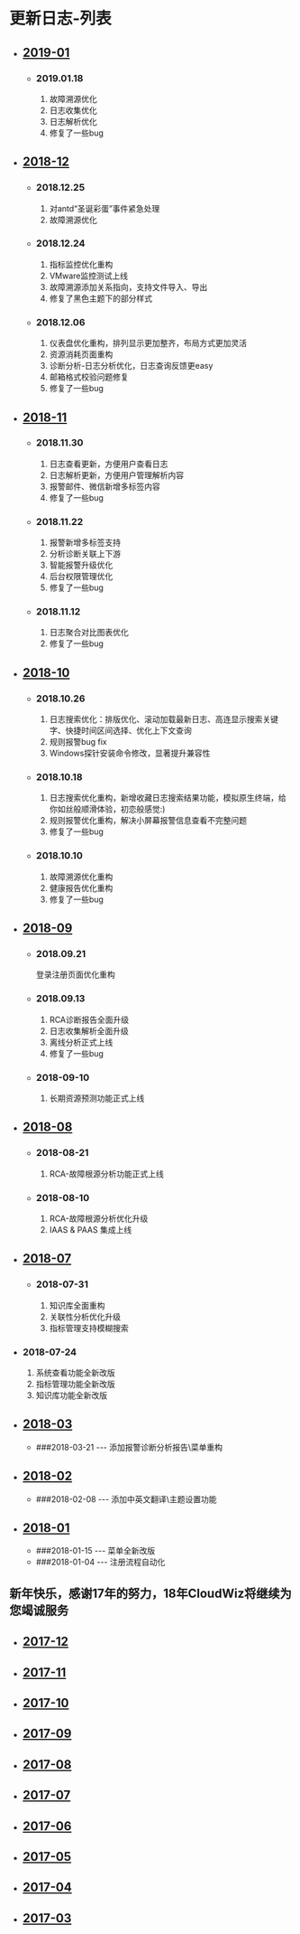# 更新日志-列表

* ## [2019-01](/part5/2019-01.md)

  * ### 2019.01.18
     1. 故障溯源优化
     2. 日志收集优化
     3. 日志解析优化
     4. 修复了一些bug 

* ## [2018-12](/part5/2018-12.md)

  * ### 2018.12.25
    1. 对antd“圣诞彩蛋”事件紧急处理
    2. 故障溯源优化

  * ### 2018.12.24
    1. 指标监控优化重构
    2. VMware监控测试上线
    3. 故障溯源添加关系指向，支持文件导入、导出
    4. 修复了黑色主题下的部分样式

  * ### 2018.12.06
    1. 仪表盘优化重构，排列显示更加整齐，布局方式更加灵活
    2. 资源消耗页面重构
    3. 诊断分析-日志分析优化，日志查询反馈更easy
    4. 邮箱格式校验问题修复
    5. 修复了一些bug

* ## [2018-11](/part5/2018-11.md)
  * ### 2018.11.30
    1. 日志查看更新，方便用户查看日志
    2. 日志解析更新，方便用户管理解析内容
    3. 报警邮件、微信新增多标签内容
    4. 修复了一些bug

  * ### 2018.11.22
    1. 报警新增多标签支持
    2. 分析诊断关联上下游
    3. 智能报警升级优化
    4. 后台权限管理优化
    5. 修复了一些bug

  * ### 2018.11.12
    1. 日志聚合对比图表优化
    2. 修复了一些bug

* ## [2018-10](/part5/2018-10.md)
  * ### 2018.10.26
    1. 日志搜索优化：排版优化、滚动加载最新日志、高连显示搜索关键字、快捷时间区间选择、优化上下文查询
    2. 规则报警bug fix
    3. Windows探针安装命令修改，显著提升兼容性

  * ### 2018.10.18
    1. 日志搜索优化重构，新增收藏日志搜索结果功能，模拟原生终端，给你如丝般顺滑体验，初恋般感觉:)
    2. 规则报警优化重构，解决小屏幕报警信息查看不完整问题
    3. 修复了一些bug

  * ### 2018.10.10
     1. 故障溯源优化重构
     2. 健康报告优化重构
     3. 修复了一些bug

* ## [2018-09](/part5/2018-09.md)
  * ### 2018.09.21
     登录注册页面优化重构

  * ### 2018.09.13
     1. RCA诊断报告全面升级
     2. 日志收集解析全面升级
     3. 离线分析正式上线
     4. 修复了一些bug

  * ### 2018-09-10
     1. 长期资源预测功能正式上线

* ## [2018-08](/part5/2018-08.md)
  * ### 2018-08-21
      1. RCA-故障根源分析功能正式上线

  * ### 2018-08-10
    1. RCA-故障根源分析优化升级
    2. IAAS & PAAS 集成上线
    
* ## [2018-07](/part5/2018-07.md)

  * ### 2018-07-31
    1. 知识库全面重构
    2. 关联性分析优化升级
    3. 指标管理支持模糊搜索
    
 * ### 2018-07-24
    1. 系统查看功能全新改版
    2. 指标管理功能全新改版
    3. 知识库功能全新改版

* ## [2018-03](/part5/2018-03.md)
    * ###2018-03-21 --- 添加报警诊断分析报告\菜单重构

* ## [2018-02](/part5/2018-02.md)
    * ###2018-02-08 --- 添加中英文翻译\主题设置功能

* ## [2018-01](/part5/2018-01.md)
    * ###2018-01-15 --- 菜单全新改版
    * ###2018-01-04 --- 注册流程自动化 

## 新年快乐，感谢17年的努力，18年CloudWiz将继续为您竭诚服务

* ## [2017-12](/part5/2017-12.md)
* ## [2017-11](/part5/2017-11.md)
* ## [2017-10](/part5/2017-10.md)
* ## [2017-09](/part5/2017-09.md)
* ## [2017-08](/part5/2017-08.md)
* ## [2017-07](/part5/2017-07.md)
* ## [2017-06](/part5/2017-06.md)
* ## [2017-05](/part5/2017-05.md)
* ## [2017-04](/part5/2017-04.md)
* ## [2017-03](/part5/2017-03.md)




